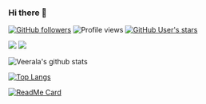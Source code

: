 ### Hi there 👋

[![GitHub followers](https://img.shields.io/github/followers/veeralakrishna?style=flat&label=Follow&maxAge=2592000)](https://github.com/veeralakrishna?tab=followers)
![Profile views](https://gpvc.arturio.dev/veeralakrishna)
[![GitHub User's stars](https://img.shields.io/github/stars/veeralakrishna)](https://github.com/veeralakrishna)





[![](https://img.shields.io/badge/linkedin-%230077B5.svg?&style=for-the-badge&logo=linkedin&logoColor=white)](https://www.linkedin.com/in/veeralakrishna/)
[![](https://img.shields.io/badge/kaggle-%230077B5.svg?&style=for-the-badge&logo=kaggle&logoColor=white)](https://www.kaggle.com/veeralakrishna/)

<!--
**veeralakrishna/veeralakrishna** is a ✨ _special_ ✨ repository because its `README.md` (this file) appears on your GitHub profile.

Here are some ideas to get you started:

- 🔭 I’m currently working on ...
- 🌱 I’m currently learning ...
- 👯 I’m looking to collaborate on ...
- 🤔 I’m looking for help with ...
- 💬 Ask me about ...
- 📫 How to reach me: ...
- 😄 Pronouns: ...
- ⚡ Fun fact: ...

- Available Themes
- https://github.com/anuraghazra/github-readme-stats/blob/master/themes/README.md

- Ref
- https://github.com/anuraghazra/github-readme-stats

-->





![Veerala's github stats](https://github-readme-stats.vercel.app/api?username=veeralakrishna&count_private=true&show_icons=true&theme=nightowl)


[![Top Langs](https://github-readme-stats.vercel.app/api/top-langs/?username=veeralakrishna&layout=compact&theme=nightowl)](https://github.com/veeralakrishna)


[![ReadMe Card](https://github-readme-stats.vercel.app/api/pin/?username=veeralakrishna&repo=DataCamp-Project-Solutions-Python&theme=nightowl)](https://github.com/veeralakrishna/DataCamp-Project-Solutions-Python)
